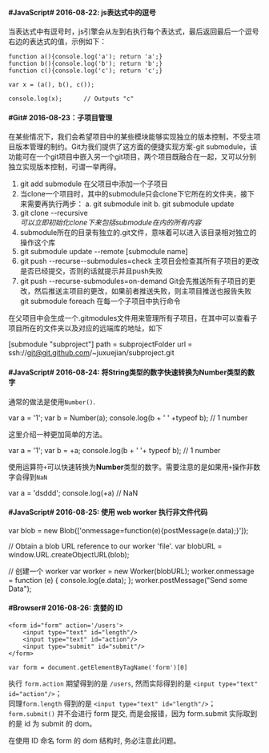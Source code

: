 #### #JavaScript# 2016-08-22: js表达式中的逗号
当表达式中有逗号时，js引擎会从左到右执行每个表达式，最后返回最后一个逗号右边的表达式的值，示例如下：

    function a(){console.log('a'); return 'a';}
    function b(){console.log('b'); return 'b';}
    function c(){console.log('c'); return 'c';}

    var x = (a(), b(), c());

    console.log(x);      // Outputs "c"

#### #Git# 2016-08-23：子项目管理

在某些情况下，我们会希望项目中的某些模块能够实现独立的版本控制，不受主项目版本管理的制约。Git为我们提供了这方面的便捷实现方案-git submodule，该功能可在一个git项目中嵌入另一个git项目，两个项目既融合在一起，又可以分别独立实现版本控制，可谓一举两得。

  1. git add submodule <adresss> <target folder>  在父项目中添加一个子项目
  2. 当clone一个项目时，其中的submodule只会clone下它所在的文件夹，接下来需要再执行两步：
     a. git submodule init
     b. git submodule update
  3. git clone --recursive <address> 可以立即初始化clone下来包括submodule在内的所有内容
  4. submodule所在的目录有独立的.git文件，意味着可以进入该目录相对独立的操作这个库
  5. git submodule update --remote [submodule name]
  6. git push --recurse--submodules=check 主项目会检查其所有子项目的更改是否已经提交，否则的话就提示并且push失败
  7. git push --recurse-submodules=on-demand     Git会先推送所有子项目的更改，然后推送主项目的更改，如果前者推送失败，则主项目推送也报告失败
  git submodule foreach <commond line of string>  在每一个子项目中执行命令<commond line>

在父项目中会生成一个.gitmodules文件用来管理所有子项目，在其中可以查看子项目所在的文件夹以及对应的远端库的地址，如下

  [submodule "subproject"]
    path = subprojectFolder
    url = ssh://git@git.github.com/~juxuejian/subproject.git


#### #JavaScript# 2016-08-24: 将String类型的数字快速转换为Number类型的数字

通常的做法是使用`Number()`.

  var a = '1';
  var b = Number(a);
  console.log(b + ' ' +typeof b);  // 1 number

这里介绍一种更加简单的方法。

  var a = '1';
  var b = +a;
  console.log(b + ' '+ typeof b); // 1 number

使用运算符`+`可以快速转换为**Number**类型的数字。需要注意的是如果用`+`操作非数字会得到`NaN`

  var a = 'dsddd';
  console.log(+a) // NaN

#### #JavaScript# 2016-08-25: 使用 web worker 执行非文件代码

  var blob = new Blob(['onmessage=function(e){postMessage(e.data);}']);
  
  // Obtain a blob URL reference to our worker 'file'.
  var blobURL = window.URL.createObjectURL(blob);
 
  // 创建一个 worker
  var worker = new Worker(blobURL);
  worker.onmessage = function (e) {
      console.log(e.data);
  };
  worker.postMessage("Send some Data");


#### #Browser# 2016-08-26: 贪婪的 ID

```
<form id="form" action='/users'>
    <input type="text" id="length"/>
    <input type="text" id="action"/>
    <input type="submit" id="submit"/>
</form>
```

```
var form = document.getElementByTagName('form')[0]
```

执行 `form.action` 期望得到的是 `/users`, 然而实际得到的是 `<input type="text" id="action"/>`；  
同理`form.length` 得到的是 `<input type="text" id="length"/>`；  
`form.submit()` 并不会进行 form 提交, 而是会报错，因为 form.submit 实际取到的是 id 为 submit 的 dom。

在使用 ID 命名 form 的 dom 结构时, 务必注意此问题。
